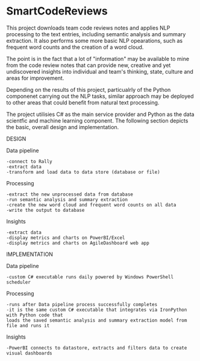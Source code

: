 # SmartCodeReviews

This project downloads team code reviews notes and applies NLP processing to the text entries, including semantic analysis and summary extraction. It also performs some more basic NLP opearations, such as frequent word counts and the creation of a word cloud.

The point is in the fact that a lot of "information" may be available to mine from the code review notes that can provide new, creative and yet undiscovered insights into individual and team's thinking, state, culture and areas for improvement.

Depending on the results of this project, particualrly of the Python componenet carrying out the NLP tasks, similar approach may be deployed to other areas that could benefit from natural text processing.

The project utilisies C# as the main service provider and Python as the data scientfic and machine learning component. The following section depicts the basic, overall design and implementation.

DESIGN

Data pipeline

	-connect to Rally
	-extract data
	-transform and load data to data store (database or file)

Processing

	-extract the new unprocessed data from database
	-run semantic analysis and summary extraction
	-create the new word cloud and frequent word counts on all data
	-write the output to database

Insights

	-extract data
	-display metrics and charts on PowerBI/Excel
	-display metrics and charts on AgileDashboard web app



IMPLEMENTATION

Data pipeline 

	-custom C# executable runs daily powered by Windows PowerShell scheduler

Processing
	
	-runs after Data pipeline process successfully completes
	-it is the same custom C# executable that integrates via IronPython with Python code that 
	loads the saved semantic analysis and summary extraction model from file and runs it

Insights
	
	-PowerBI connects to datastore, extracts and filters data to create visual dashboards


